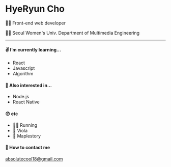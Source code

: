 # HyeRyun Cho

👩‍💻 Front-end web developer

👩‍🎓 Seoul Women's Univ. Department of Multimedia Engineering

---

#### ✌️ I’m currently learning...
 - React
 - Javascript
 - Algorithm
 
#### 👀 Also interested in...
- Node.js
- React Native

#### 😙 etc
- 🏃‍♀️ Running
- 🎻 Viola
- 🍁 Maplestory

#### 📧 How to contact me  
absolutecool18@gmail.com

